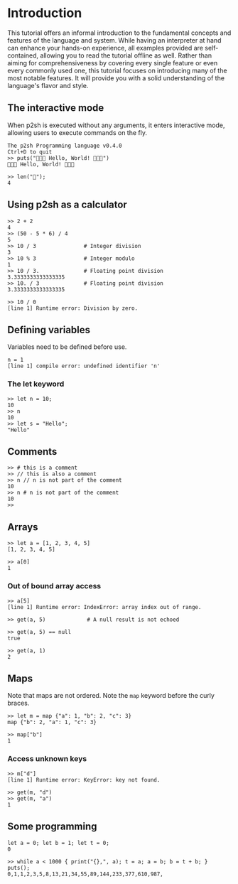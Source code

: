 # Introduction

This tutorial offers an informal introduction to the fundamental concepts and
features of the language and system. While having an interpreter at hand can
enhance your hands-on experience, all examples provided are self-contained,
allowing you to read the tutorial offline as well. Rather than aiming for
comprehensiveness by covering every single feature or even every commonly used
one, this tutorial focuses on introducing many of the most notable features. It
will provide you with a solid understanding of the language's flavor and style.

## The interactive mode

When p2sh is executed without any arguments, it enters interactive mode,
allowing users to execute commands on the fly.

```
The p2sh Programming language v0.4.0
Ctrl+D to quit
>> puts("💖💖💖 Hello, World! 💖💖💖")
💖💖💖 Hello, World! 💖💖💖

>> len("💖");
4
```

## Using p2sh as a calculator

```
>> 2 + 2
4
>> (50 - 5 * 6) / 4
5
>> 10 / 3               # Integer division
3
>> 10 % 3               # Integer modulo
1
>> 10 / 3.              # Floating point division
3.3333333333333335
>> 10. / 3              # Floating point division
3.3333333333333335

>> 10 / 0
[line 1] Runtime error: Division by zero.
```

## Defining variables

Variables need to be defined before use.

```
n = 1
[line 1] compile error: undefined identifier 'n'
```

### The let keyword

```
>> let n = 10;
10
>> n
10
>> let s = "Hello";
"Hello"
```

## Comments

```
>> # this is a comment
>> // this is also a comment
>> n // n is not part of the comment
10
>> n # n is not part of the comment
10
>> 
```

## Arrays

```
>> let a = [1, 2, 3, 4, 5]
[1, 2, 3, 4, 5]

>> a[0]
1
```

### Out of bound array access

```
>> a[5]
[line 1] Runtime error: IndexError: array index out of range.

>> get(a, 5)             # A null result is not echoed

>> get(a, 5) == null
true

>> get(a, 1)
2
```

## Maps

Note that maps are not ordered. Note the `map` keyword before the curly braces.

```
>> let m = map {"a": 1, "b": 2, "c": 3}
map {"b": 2, "a": 1, "c": 3}

>> map["b"]
1
```

### Access unknown keys

```
>> m["d"]
[line 1] Runtime error: KeyError: key not found.

>> get(m, "d")
>> get(m, "a")
1
```

## Some programming

```
let a = 0; let b = 1; let t = 0;
0

>> while a < 1000 { print("{},", a); t = a; a = b; b = t + b; } puts();
0,1,1,2,3,5,8,13,21,34,55,89,144,233,377,610,987,
```
